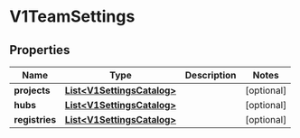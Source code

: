 

# V1TeamSettings


## Properties

| Name | Type | Description | Notes |
|------------ | ------------- | ------------- | -------------|
|**projects** | [**List&lt;V1SettingsCatalog&gt;**](V1SettingsCatalog.md) |  |  [optional] |
|**hubs** | [**List&lt;V1SettingsCatalog&gt;**](V1SettingsCatalog.md) |  |  [optional] |
|**registries** | [**List&lt;V1SettingsCatalog&gt;**](V1SettingsCatalog.md) |  |  [optional] |



